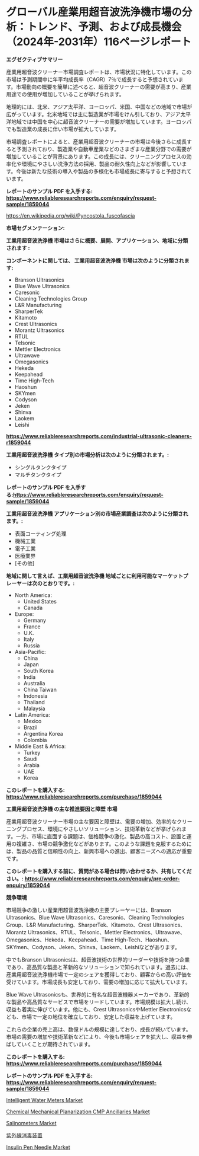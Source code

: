 <p><h1>グローバル産業用超音波洗浄機市場の分析：トレンド、予測、および成長機会（2024年-2031年）116ページレポート</h1></p><p><strong>エグゼクティブサマリー</strong></p>
<p><p>産業用超音波クリーナー市場調査レポートは、市場状況に特化しています。この市場は予測期間中に年平均成長率（CAGR）7％で成長すると予想されています。市場動向の概要を簡単に述べると、超音波クリーナーの需要が高まり、産業用途での使用が増加していることが挙げられます。</p><p>地理的には、北米、アジア太平洋、ヨーロッパ、米国、中国などの地域で市場が広がっています。北米地域では主に製造業が市場をけん引しており、アジア太平洋地域では中国を中心に超音波クリーナーの需要が増加しています。ヨーロッパでも製造業の成長に伴い市場が拡大しています。</p><p>市場調査レポートによると、産業用超音波クリーナーの市場は今後さらに成長すると予測されており、製造業や自動車産業などのさまざまな産業分野での需要が増加していることが背景にあります。この成長には、クリーニングプロセスの効率化や環境にやさしい洗浄方法の採用、製品の耐久性向上などが影響しています。今後は新たな技術の導入や製品の多様化も市場成長に寄与すると予想されています。</p></p>
<p><strong>レポートのサンプル PDF を入手する: <a href="https://www.reliableresearchreports.com/enquiry/request-sample/1859044">https://www.reliableresearchreports.com/enquiry/request-sample/1859044</a></strong></p>
<p><a href="https://en.wikipedia.org/wiki/Pyncostola_fuscofascia">https://en.wikipedia.org/wiki/Pyncostola_fuscofascia</a></p>
<p><strong>市場セグメンテーション:</strong></p>
<p><strong> 工業用超音波洗浄機 市場はさらに概要、展開、アプリケーション、地域に分類されます :</strong></p>
<p><strong>コンポーネントに関しては、 工業用超音波洗浄機 市場は次のように分類されます:</strong></p>
<p><ul><li>Branson Ultrasonics</li><li>Blue Wave Ultrasonics</li><li>Caresonic</li><li>Cleaning Technologies Group</li><li>L&R Manufacturing</li><li>SharperTek</li><li>Kitamoto</li><li>Crest Ultrasonics</li><li>Morantz Ultrasonics</li><li>RTUL</li><li>Telsonic</li><li>Mettler Electronics</li><li>Ultrawave</li><li>Omegasonics</li><li>Hekeda</li><li>Keepahead</li><li>Time High-Tech</li><li>Haoshun</li><li>SKYmen</li><li>Codyson</li><li>Jeken</li><li>Shinva</li><li>Laokem</li><li>Leishi</li></ul></p>
<p><strong><a href="https://www.reliableresearchreports.com/industrial-ultrasonic-cleaners-r1859044">https://www.reliableresearchreports.com/industrial-ultrasonic-cleaners-r1859044</a></strong></p>
<p><strong> 工業用超音波洗浄機 タイプ別の市場分析は次のように分類されます。:</strong></p>
<p><ul><li>シングルタンクタイプ</li><li>マルチタンクタイプ</li></ul></p>
<p><strong>レポートのサンプル PDF を入手する:<a href="https://www.reliableresearchreports.com/enquiry/request-sample/1859044">https://www.reliableresearchreports.com/enquiry/request-sample/1859044</a></strong></p>
<p><strong> 工業用超音波洗浄機 アプリケーション別の市場産業調査は次のように分類されます。:</strong></p>
<p><ul><li>表面コーティング処理</li><li>機械工業</li><li>電子工業</li><li>医療業界</li><li>[その他]</li></ul></p>
<p><strong>地域に関して言えば、工業用超音波洗浄機 地域ごとに利用可能なマーケットプレーヤーは次のとおりです。:</strong></p>
<p><ul>
    <li>
        North America:
        <ul>
            <li>United States</li>
            <li>Canada</li>
        </ul>
    </li>
    <li>
        Europe:
        <ul>
            <li>Germany</li>
            <li>France</li>
            <li>U.K.</li>
            <li>Italy</li>
            <li>Russia</li>
        </ul>
    </li>
    <li>
        Asia-Pacific:
        <ul>
            <li>China</li>
            <li>Japan</li>
            <li>South Korea</li>
            <li>India</li>
            <li>Australia</li>
            <li>China Taiwan</li>
            <li>Indonesia</li>
            <li>Thailand</li>
            <li>Malaysia</li>
        </ul>
    </li>
    <li>
        Latin America:
        <ul>
            <li>Mexico</li>
            <li>Brazil</li>
            <li>Argentina Korea</li>
            <li>Colombia</li>
        </ul>
    </li>
    <li>
        Middle East & Africa:
        <ul>
            <li>Turkey</li>
            <li>Saudi</li>
            <li>Arabia</li>
            <li>UAE</li>
            <li>Korea</li>
        </ul>
    </li>
    </ul></p>
<p><strong>このレポートを購入する: <a href="https://www.reliableresearchreports.com/purchase/1859044">https://www.reliableresearchreports.com/purchase/1859044</a></strong></p>
<p><strong>工業用超音波洗浄機 の主な推進要因と障壁 市場</strong></p>
<p><p>産業用超音波クリーナー市場の主な要因と障壁は、需要の増加、効率的なクリーニングプロセス、環境にやさしいソリューション、技術革新などが挙げられます。一方、市場に直面する課題は、価格競争の激化、製品の高コスト、設置と運用の複雑さ、市場の競争激化などがあります。このような課題を克服するためには、製品の品質と信頼性の向上、新興市場への進出、顧客ニーズへの適応が重要です。</p></p>
<p><strong>このレポートを購入する前に、質問がある場合は問い合わせるか、共有してください。: <a href="https://www.reliableresearchreports.com/enquiry/pre-order-enquiry/1859044">https://www.reliableresearchreports.com/enquiry/pre-order-enquiry/1859044</a></strong></p>
<p><strong>競争環境</strong></p>
<p><p>市場競争の激しい産業用超音波洗浄機の主要プレーヤーには、Branson Ultrasonics、Blue Wave Ultrasonics、Caresonic、Cleaning Technologies Group、L&R Manufacturing、SharperTek、Kitamoto、Crest Ultrasonics、Morantz Ultrasonics、RTUL、Telsonic、Mettler Electronics、Ultrawave、Omegasonics、Hekeda、Keepahead、Time High-Tech、Haoshun、SKYmen、Codyson、Jeken、Shinva、Laokem、Leishiなどがあります。</p><p>中でもBranson Ultrasonicsは、超音波技術の世界的リーダーや技術を持つ企業であり、高品質な製品と革新的なソリューションで知られています。過去には、産業用超音波洗浄機市場で一定のシェアを獲得しており、顧客からの高い評価を受けています。市場成長も安定しており、需要の増加に応じて拡大しています。</p><p>Blue Wave Ultrasonicsも、世界的に有名な超音波機器メーカーであり、革新的な製品や高品質なサービスで市場をリードしています。市場規模は拡大し続け、収益も着実に伸びています。他にも、Crest UltrasonicsやMettler Electronicsなども、市場で一定の地位を確立しており、安定した収益を上げています。</p><p>これらの企業の売上高は、数億ドルの規模に達しており、成長が続いています。市場の需要の増加や技術革新などにより、今後も市場シェアを拡大し、収益を伸ばしていくことが期待されています。</p></p>
<p><strong>このレポートを購入する: <a href="https://www.reliableresearchreports.com/purchase/1859044">https://www.reliableresearchreports.com/purchase/1859044</a></strong></p>
<p><strong>レポートのサンプル PDF を入手する: <a href="https://www.reliableresearchreports.com/enquiry/request-sample/1859044">https://www.reliableresearchreports.com/enquiry/request-sample/1859044</a></strong><strong></strong></p>
<p><p><a href="https://github.com/abdulKoss1996/Market-Research-Report-List-1/blob/main/intelligent-water-meters-market.md">Intelligent Water Meters Market</a></p><p><a href="https://issuu.com/reportprime-2/docs/chemical-mechanical-planarization-c_b49cedd7774a7b">Chemical Mechanical Planarization CMP Ancillaries Market</a></p><p><a href="https://github.com/tofikabedla53/Market-Research-Report-List-1/blob/main/salinometers-market.md">Salinometers Market</a></p><p><a href="https://medium.com/@alyle7648/%E7%B4%AB%E5%A4%96%E7%B7%9A%E6%AE%BA%E8%8F%8C%E8%A3%85%E7%BD%AE%E5%B8%82%E5%A0%B4-2024%E5%B9%B4%E3%81%8B%E3%82%892031%E5%B9%B4%E3%81%AE%E4%B8%96%E7%95%8C%E5%B8%82%E5%A0%B4%E5%8B%95%E5%90%91%E3%81%A8%E8%B2%A9%E5%A3%B2%E3%83%88%E3%83%AC%E3%83%B3%E3%83%89-c72d6e99222f">紫外線消毒装置</a></p><p><a href="https://www.linkedin.com/pulse/insulin-pen-needle-market-size-growing-cagr-118-report-covers-0vqhf">Insulin Pen Needle Market</a></p></p>